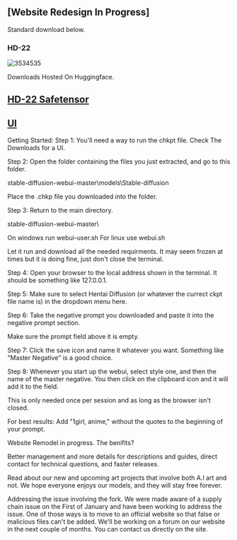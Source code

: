
## [Website Redesign In Progress]
Standard download below.
### HD-22

![3534535](https://user-images.githubusercontent.com/28798918/215856935-1e6a8af6-9f52-4773-96ee-49c029f7b37d.png)


Downloads Hosted On Huggingface.


## [HD-22 Safetensor](https://huggingface.co/Deltaadams/HD-22/resolve/main/HD22%20S.zip) 
## [UI](https://huggingface.co/Deltaadams/ignoremepls/resolve/main/webui-A2.zip) 



Getting Started:
Step 1:
You'll need a way to run the chkpt file. Check The Downloads for a UI.

Step 2:
Open the folder containing the files you just extracted, and go to this folder.

stable-diffusion-webui-master\models\Stable-diffusion

Place the .chkp file you downloaded into the folder.

Step 3:
Return to the main directory.

stable-diffusion-webui-master\

On windows run webui-user.sh For linux use webui.sh

Let it run and download all the needed requirments. It may seem frozen at times but it is doing fine, just don't close the terminal.

Step 4:
Open your browser to the local address shown in the terminal. It should be something like 127.0.0.1.

Step 5:
Make sure to select Hentai Diffusion (or whatever the currect ckpt file name is) in the dropdown menu here.

Step 6:
Take the negative prompt you downloaded and paste it into the negative prompt section.

Make sure the prompt field above it is empty.


Step 7:
Click the save icon and name it whatever you want. Something like "Master Negative" is a good choice.


Step 8:
Whenever you start up the webui, select style one, and then the name of the master negative. You then click on the clipboard icon and it will add it to the field.

This is only needed once per session and as long as the browser isn't closed.


For best results:
Add "1girl, anime," without the quotes to the beginning of your prompt.



Website Remodel in progress.
The benifits?

Better management and more details for descriptions and guides, direct contact for technical questions, and faster releases. 

Read about our new and upcoming art projects that involve both A.I art and not. We hope everyone enjoys our models, and they will stay free forever.

Addressing the issue involving the fork.
We were made aware of a supply chain issue on the First of January and have been working to address the issue. One of those ways is to move to an official website so that false or malicious files can't be added. We'll be working on a forum on our website in the next couple of months. You can contact us directly on the site.
